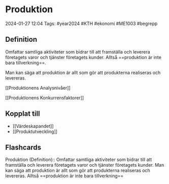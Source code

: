 # Produktion

2024-01-27 12:04
Tags: #year2024 #KTH #ekonomi #ME1003 #begrepp

## Definition

Omfattar samtliga aktiviteter som bidrar till att framställa och leverera företagets varor och tjänster företagets kunder. Alltså ==produktion är inte bara tillverkning==.

Man kan säga att produktion är allt som gör att produkterna realiseras och levereras.

[[Produktionens Analysnivåer]]

[[Produktionens Konkurrensfaktorer]]

## Kopplat till

- [[Värdeskapandet]]
- [[Produktutveckling]]

## Flashcards

Produktion (Definition):: Omfattar samtliga aktiviteter som bidrar till att framställa och leverera företagets varor och tjänster företagets kunder. Man kan säga att produktion är allt som gör att produkterna realiseras och levereras. Alltså ==produktion är inte bara tillverkning==
<!--SR:!2024-01-31,1,230!2000-01-01,1,250-->
